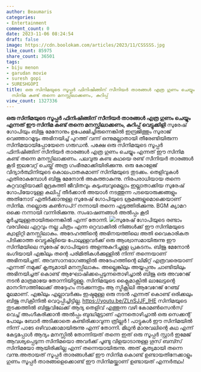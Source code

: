 ```yaml
---
author: Beaumaris
categories:
- Entertainment
comment_count: 0
date: 2023-11-06 08:24:54
draft: false
image: https://cdn.boolokam.com/articles/2023/11/CSSSSS.jpg
like_count: 85975
share_count: 36501
tags:
- biju menon
- garudan movie
- suresh gopi
- SURESHGOPI
title: ഒരു സിനിമയുടെ സൂപ്പർ ഫിനിഷിങ്ങിന് സീനിയർ താരങ്ങൾ എത്ര ഗുണം ചെയ്യും എന്നത് ഈ
  സിനിമ കണ്ട് തന്നെ മനസ്സിലാക്കണം, കുറിപ്പ്
view_count: 1327336
---
```


**ഒരു സിനിമയുടെ സൂപ്പർ ഫിനിഷിങ്ങിന് സീനിയർ താരങ്ങൾ എത്ര ഗുണം ചെയ്യും എന്നത് ഈ സിനിമ കണ്ട് തന്നെ മനസ്സിലാക്കണം, കുറിപ്പ്** **വെട്ടുക്കിളി** സുരേഷ് ഗോപിയും ബിജു മേനോനും ഉപേക്ഷിച്ചിരുന്നെങ്കിൽ ഇന്ദ്രജിത്തും സുരാജ് വെഞ്ഞാറമൂടും അഭിനയിച്ച് പുറത്ത് വന്ന് ഒന്നുമല്ലാതായി തീരേണ്ടിയിരുന്ന സിനിമയായിപ്പോയേനെ ഗരുഡൻ. പക്ഷേ ഒരു സിനിമയുടെ സൂപ്പർ ഫിനിഷിങ്ങിന് സീനിയർ താരങ്ങൾ എത്ര ഗുണം ചെയ്യും എന്നത് ഈ സിനിമ കണ്ട് തന്നെ മനസ്സിലാക്കണം. പലവുരു കണ്ട കഥയെ രണ്ട് സീനിയർ താരങ്ങൾ കൂടി ഇലവേറ്റ് ചെയ്ത് അത്ര ഗംഭീരമാക്കിയിരിക്കുന്നു. ഒരു കോളേജ് വിദ്യാർത്ഥിനിയുടെ കൊലപാതകമാണ് സിനിമയുടെ തുടക്കം. തെളിവുകൾ എതിരാകുമ്പോൾ ബിജു മേനോൻ അകത്താകുന്നു. നിരപരാധിയായ തന്നെ കുറ്റവാളിയാക്കി മുദ്രകുത്തി ജീവിതവും കുടുംബവുമെല്ലാം ഇല്ലാതാക്കിയ സുരേഷ് ഗോപിയോടുള്ള കലിപ്പ്‌ തീർക്കാൻ അയാൾ നടത്തുന്ന പടയൊരുക്കങ്ങളും അതിനോട് എതിർക്കാനുള്ള സുരേഷ് ഗോപിയുടെ ശ്രമങ്ങളുമൊക്കെയാണ് സിനിമ. നല്ലൊരു കൺസപ്റ് നന്നായി തന്നെ എടുത്തിരിക്കുന്നു. BGM ക്യാമറ ഒക്കെ നന്നായി വന്നിരിക്കുന്നു. സംഭാഷണങ്ങൾ അൽപ്പം കൂടി മൂർച്ചയുള്ളതായിരുന്നെങ്കിൽ എന്ന് തോന്നി. ![](https://cdn.boolokam.com/articles/2023/11/CSSSSS.jpg)സുരേഷ് ഗോപിയുടെ രണ്ടാം വരവിലെ ഏറ്റവും നല്ല ചിത്രം എന്ന ഒറ്റവാക്കിൽ നിങ്ങൾക്ക് ഈ സിനിമയുടെ ക്വാളിറ്റി മനസ്സിലാകും. അദേഹത്തിന്റെ അഭിനയത്തിലെ അതി വൈകാരികത പിടിക്കാത്ത വെട്ടുകിളിയെ പോലുള്ളവർക്ക് ഒരു ആശ്വാസമായിരുന്നു ഈ സിനിമയിലെ സുരേഷ് ഗോപിയുടെ അളന്നുകുറിച്ചുള്ള പ്രകടനം. ബിജു മേനോൻ ഭംഗിയായി എങ്കിലും തന്റെ പരിമിതികൾക്കുള്ളിൽ നിന്ന് തന്നെയാണ് അഭിനയിച്ചത്. അവസാനഭാഗങ്ങളിൽ അദേഹത്തിന്റെ ലിമിറ്റ് എത്രവരെയാണ് എന്നത് നമുക്ക് കൃത്യമായി മനസ്സിലാകും. അല്ലെങ്കിലും അയ്യപ്പനും ചാണ്ടിയിലും അഭിനയിച്ചത് കൊണ്ട് ആഘോഷിക്കപ്പെടുന്നതൊഴിച്ചാൽ ബിജു ഒരു അവറേജ് നടൻ മാത്രമായേ തോന്നിയിട്ടുള്ളൂ. സിനിമയുടെ ക്ലൈമാക്സിൽ ലാലേട്ടന്റെ മാനറിസത്തിലേക്ക് അദ്ദേഹം നടക്കുന്നതും ആ സ്ട്രിക്റ്റിലി ആവേറേജ് റേഞ്ച് മൂലമാണ്. എങ്കിലും എല്ലാവർക്കും ഇഷ്ടമുള്ള ഒരു നടൻ എന്നത് കൊണ്ട് ഒരിക്കലും ബിജു സ്‌ക്രീനിൽ വെറുപ്പിച്ചിട്ടില്ല. https://youtu.be/ZLnSJJF_lHE സിനിമയുടെ തുടക്കത്തിൽ ബിജുവിലേക്ക് ആദ്യ തെളിവ് എത്തുന്ന വഴി കോമൺസെൻസ് വെച്ച് അംഗീകരിക്കാൻ അൽപ്പം ബുദ്ധിമുട്ടാണ് എന്നതൊഴിച്ചാൽ ഒരു സെക്കന്റ് പോലും ബോർ അടിക്കാതെ കണ്ടിരിക്കാവുന്ന ത്രില്ലർ ! പാട്ടുകൾ ഈ സിനിമയിൽ നിന്ന് പാടേ ഒഴിവാക്കാമായിരുന്നു എന്ന് തോന്നി. മിഥുൻ മാനുവലിന്റെ കഥ എന്ന് കേട്ടപ്പോൾ ആദ്യം മനസ്സിൽ തോന്നിയത് തന്നെ ഇത് ഒരു സൂപ്പർ സ്റ്റാർ ഇമേജ് ആവശ്യപ്പെടുന്ന സിനിമയൊ അവർക്ക് പൂണ്ടു വിളയാടാനുള്ള ഗൂസ് ബമ്പ്സ് സിനിമയോ ആയിരിക്കില്ല എന്ന് തന്നെയായിരുന്നു. അത് കൃത്യമായി തന്നെ വന്നു.അതായത് സൂപ്പർ താരങ്ങൾക്ക് ഈ സിനിമ കൊണ്ട് ഉണ്ടായതിനേക്കാളും ഗുണം സൂപ്പർ താരങ്ങളെക്കൊണ്ട് ഈ സിനിമയ്ക്കാണ് ഉണ്ടായത് എന്നർത്ഥം!